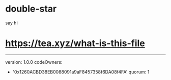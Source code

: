 # double-star
say hi
# https://tea.xyz/what-is-this-file
---
version: 1.0.0
codeOwners:
  - '0x1260ACBD38EB0088091a9aF8457358f6DA08f4FA'
quorum: 1
